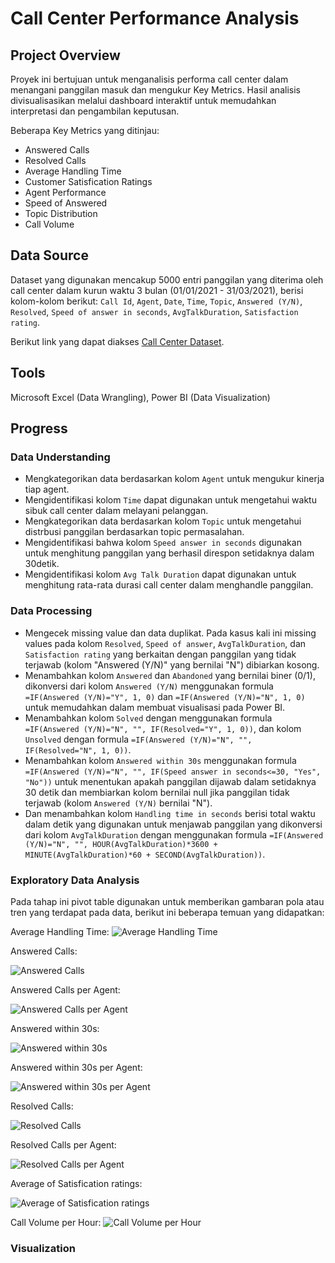# Call Center Performance Analysis
## Project Overview
Proyek ini bertujuan untuk menganalisis performa call center dalam menangani panggilan masuk dan mengukur Key Metrics. Hasil analisis divisualisasikan melalui dashboard interaktif untuk memudahkan interpretasi dan pengambilan keputusan.

Beberapa Key Metrics yang ditinjau:
- Answered Calls
- Resolved Calls
- Average Handling Time
- Customer Satisfication Ratings
- Agent Performance
- Speed of Answered
- Topic Distribution
- Call Volume

## Data Source
Dataset yang digunakan mencakup 5000 entri panggilan yang diterima oleh call center dalam kurun waktu 3 bulan (01/01/2021 - 31/03/2021), berisi kolom-kolom berikut: `Call Id`,
`Agent`, `Date`, `Time`, `Topic`, `Answered (Y/N)`, `Resolved`, `Speed of answer in seconds`, `AvgTalkDuration`, `Satisfaction rating`. 

Berikut link yang dapat diakses [Call Center Dataset](https://www.kaggle.com/datasets/gayatriwagadre/pwc-call-centre-analysis/data).

## Tools
Microsoft Excel (Data Wrangling), Power BI (Data Visualization)

## Progress
### Data Understanding
- Mengkategorikan data berdasarkan kolom `Agent` untuk mengukur kinerja tiap agent.
- Mengidentifikasi kolom `Time` dapat digunakan untuk mengetahui waktu sibuk call center dalam melayani pelanggan.  
- Mengkategorikan data berdasarkan kolom `Topic` untuk mengetahui distrbusi panggilan berdasarkan topic permasalahan.
- Mengidentifikasi bahwa kolom `Speed answer in seconds` digunakan untuk menghitung panggilan yang berhasil direspon setidaknya dalam 30detik.
- Mengidentifikasi kolom `Avg Talk Duration` dapat digunakan untuk menghitung rata-rata durasi call center dalam menghandle panggilan.

### Data Processing
- Mengecek missing value dan data duplikat. Pada kasus kali ini missing values pada kolom `Resolved`, `Speed of answer`, `AvgTalkDuration`, dan `Satisfaction rating` yang berkaitan dengan panggilan yang tidak terjawab (kolom "Answered (Y/N)" yang bernilai "N") dibiarkan kosong.
- Menambahkan kolom `Answered` dan `Abandoned` yang bernilai biner (0/1), dikonversi dari kolom `Answered (Y/N)` menggunakan formula `=IF(Answered (Y/N)="Y", 1, 0)` dan `=IF(Answered (Y/N)="N", 1, 0)` untuk memudahkan dalam membuat visualisasi pada Power BI.
- Menambahkan kolom `Solved` dengan menggunakan formula `=IF(Answered (Y/N)="N", "", IF(Resolved="Y", 1, 0))`, dan kolom `Unsolved` dengan formula `=IF(Answered (Y/N)="N", "", IF(Resolved="N", 1, 0))`.
- Menambahkan kolom `Answered within 30s` menggunakan formula `=IF(Answered (Y/N)="N", "", IF(Speed answer in seconds<=30, "Yes", "No"))` untuk menentukan apakah panggilan dijawab dalam setidaknya 30 detik dan membiarkan kolom bernilai null jika panggilan tidak terjawab (kolom `Answered (Y/N)` bernilai "N").
- Dan menambahkan kolom `Handling time in seconds` berisi total waktu dalam detik yang digunakan untuk menjawab panggilan yang dikonversi dari kolom `AvgTalkDuration` dengan menggunakan formula `=IF(Answered (Y/N)="N", "", HOUR(AvgTalkDuration)*3600 + MINUTE(AvgTalkDuration)*60 + SECOND(AvgTalkDuration))`.

### Exploratory Data Analysis
Pada tahap ini pivot table digunakan untuk memberikan gambaran pola atau tren yang terdapat pada data, berikut ini beberapa temuan yang didapatkan:

Average Handling Time:
![Average Handling Time](https://github.com/user-attachments/assets/4dd84048-3603-48d7-b2a2-e69b9725db19)

Answered Calls:

![Answered Calls](https://github.com/user-attachments/assets/0cc3c4da-cecf-453c-97d7-163d669b9fa7)

Answered Calls per Agent:

![Answered Calls per Agent](https://github.com/user-attachments/assets/8cb45b59-c637-43fd-8212-74d158871cbd)

Answered within 30s:

![Answered within 30s](https://github.com/user-attachments/assets/91e80b9a-51a9-4d7d-93c7-18850ff9fee5)

Answered within 30s per Agent:

![Answered within 30s per Agent](https://github.com/user-attachments/assets/0969bfb1-0873-47c2-bbe5-b93c00ba8772)

Resolved Calls:

![Resolved Calls](https://github.com/user-attachments/assets/da28c705-247d-493f-ad1c-ed30b56c9150)

Resolved Calls per Agent:

![Resolved Calls per Agent](https://github.com/user-attachments/assets/e701b69f-bdda-41c2-a444-4e095e380430)

Average of Satisfication ratings:

![Average of Satisfication ratings](https://github.com/user-attachments/assets/c3525939-8110-402e-b4a6-71c889c1eea4)

Call Volume per Hour:
![Call Volume per Hour](https://github.com/user-attachments/assets/81c03898-0723-4f86-9c8d-ead5b95d7dd1)

### Visualization
